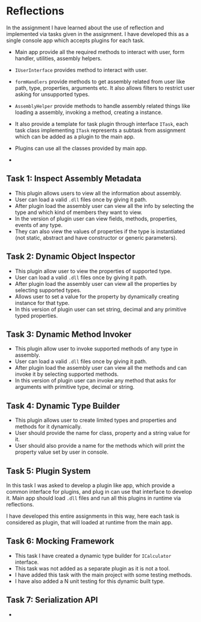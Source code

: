 ﻿# Reflections

In the assignment I have learned about the use of reflection and implemented via tasks given in the assignment. I 
have developed this as a single console app which accepts plugins for each task. 

- Main app provide all the required methods to interact with user, form handler, utilities, assembly helpers.
- `IUserInterface` provides method to interact with user.
- `formHandlers` provide methods to get assembly related from user like path, type, properties, arguments etc. It also allows filters to restrict user asking for unsupported types.
- `AssemblyHelper` provide methods to handle assembly related things like loading a assembly, invoking a method, creating a instance.
- It also provide a template for task plugin through interface `ITask`, each task class implementing `ITask` represents a subtask from assignment which can be added as a plugin to the main app.
- Plugins can use all the classes provided by main app.

- 

## Task 1: Inspect Assembly Metadata 

- This plugin allows users to view all the information about assembly.
- User can load a valid `.dll` files once by giving it path.
- After plugin load the assembly user can view all the info by selecting the type and which kind of members they want to view.
- In the version of plugin user can view fields, methods, properties, events of any type.
- They can also view the values of properties if the type is instantiated (not static, abstract and have constructor or generic parameters).

## Task 2: Dynamic Object Inspector

- This plugin allow user to view the properties of supported type.
- User can load a valid `.dll` files once by giving it path.
- After plugin load the assembly user can view all the properties by selecting supported types.
- Allows user to set a value for the property by dynamically creating instance for that type.
- In this version of plugin user can set string, decimal and any primitive typed properties.

## Task 3: Dynamic Method Invoker

- This plugin allow user to invoke supported methods of any type in assembly.
- User can load a valid `.dll` files once by giving it path.
- After plugin load the assembly user can view all the methods and can invoke it by selecting supported methods.
- In this version of plugin user can invoke any method that asks for arguments with primitive type, decimal or string.

## Task 4: Dynamic Type Builder

- This plugin allows user to create limited types and properties and methods for it dynamically.
- User should provide the name for class, property and a string value for it.
- User should also provide a name for the methods which will print the property value set by user in console.

## Task 5: Plugin System

In this task I was asked to develop a plugin like app, which provide a common interface for plugins, and 
plug in can use that interface to develop it. Main app should load `.dll` files and run all this plugins in runtime via reflections.

I have developed this entire assignments in this way, here each task is considered as plugin, that will loaded at runtime from the main app.

## Task 6: Mocking Framework

- This task I have created a dynamic type builder for `ICalculator` interface.
- This task was not added as a separate plugin as it is not a tool.
- I have added this task with the main project with some testing methods.
- I have also added a N unit testing for this dynamic built type.

## Task 7: Serialization API

- 
